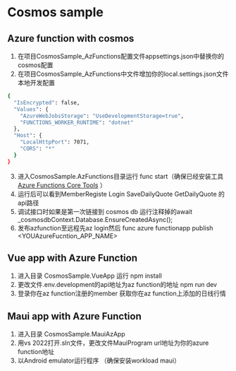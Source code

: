 # Cosmos sample
## Azure function with cosmos
1. 在项目CosmosSample_AzFunctions配置文件appsettings.json中替换你的cosmos配置
2. 在项目CosmosSample_AzFunctions中文件增加你的local.settings.json文件本地开发配置
``` bash
{
  "IsEncrypted": false,
  "Values": {
    "AzureWebJobsStorage": "UseDevelopmentStorage=true",
    "FUNCTIONS_WORKER_RUNTIME": "dotnet"
  },
  "Host": {
    "LocalHttpPort": 7071,
    "CORS": "*"
  }
}
```
3. 进入CosmosSample.AzFunctions目录运行 func start（确保已经安装工具 [Azure Functions Core Tools](https://docs.microsoft.com/en-us/azure/azure-functions/functions-run-local?tabs=v4%2Cwindows%2Ccsharp%2Cportal%2Cbash%2Ckeda) ）
4. 运行后可以看到MemberRegiste Login SaveDailyQuote GetDailyQuote 的api路径 
5. 调试接口时如果是第一次链接到 cosmos db 运行注释掉的await _cosmosdbContext.Database.EnsureCreatedAsync();
6. 发布azfunction至远程先az login然后 func azure functionapp publish <YOUAzureFucntion_APP_NAME> 

## Vue app with Azure Function
1. 进入目录 CosmosSample.VueApp 运行 npm install 
2. 更改文件.env.development的api地址为az function的地址 npm run dev
3. 登录你在az function注册的member 获取你在az function上添加的日线行情

## Maui app with Azure Function
1. 进入目录 CosmosSample.MauiAzApp
2. 用vs 2022打开.sln文件，更改文件MauiProgram url地址为你的azure function地址
3. 以Android emulator运行程序 （确保安装workload maui）